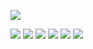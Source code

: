 <p>
  <img src="https://readme-typing-svg.demolab.com?font=Space+Grotesk&size=32&duration=2800&pause=1200&color=00000&width=650&lines=Hi+I'm+Bethe;Software+Engineer"/>
</p>
<p>
  <a href="https://github.com/bethe19"><img src="https://img.shields.io/badge/GitHub-171515?style=for-the-badge&logo=github&logoColor=white"/></a>
  <a href="https://www.linkedin.com/in/bethe-bayou"><img src="https://img.shields.io/badge/LinkedIn-0A66C2?style=for-the-badge&logo=linkedin&logoColor=white"/></a>
  <a href="mailto:bethebayou@gmail.com"><img src="https://img.shields.io/badge/Email-0078D4?style=for-the-badge&logo=gmail&logoColor=white"/></a>
  <a href="https://t.me/bethe19"><img src="https://img.shields.io/badge/Telegram-0088CC?style=for-the-badge&logo=telegram&logoColor=white"/></a>
  <a href="https://bethebayou.vercel.app"><img src="https://img.shields.io/badge/Portfolio-000000?style=for-the-badge&logo=About.me&logoColor=white"/></a>
  <a href="tel:+251920420134"><img src="https://img.shields.io/badge/Phone-222222?style=for-the-badge&logo=phone&logoColor=white"/></a>
</p>
